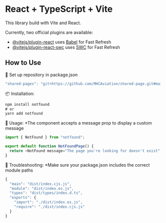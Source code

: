 # React + TypeScript + Vite

This library build with Vite and React.

Currently, two official plugins are available:

- [@vitejs/plugin-react](https://github.com/vitejs/vite-plugin-react/blob/main/packages/plugin-react/README.md) uses [Babel](https://babeljs.io/) for Fast Refresh
- [@vitejs/plugin-react-swc](https://github.com/vitejs/vite-plugin-react-swc) uses [SWC](https://swc.rs/) for Fast Refresh

## How to Use

🔧 Set up repository in package.json

```js
"shared-pages": "git+https://github.com/MHCAviation/shared-page.git#main"
```

📦 Installation:

```js
npm install notfound
# or
yarn add notfound
```

🚀 Usage:
*The component accepts a message prop to display a custom message

```js
import { NotFound } from "notfound";

export default function NotFoundPage() {
  return <NotFound message="The page you're looking for doesn't exist" />;
}
```

🐛 Troubleshooting:
*Make sure your package.json includes the correct module paths

```js
{
  "main": "dist/index.cjs.js",
  "module": "dist/index.es.js",
  "types": "dist/types/index.d.ts",
  "exports": {
    "import": "./dist/index.es.js",
    "require": "./dist/index.cjs.js"
  }
}
```